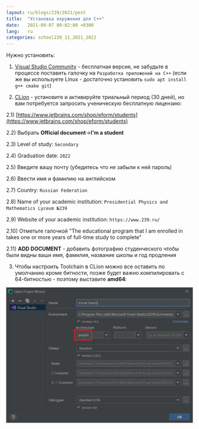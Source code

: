 ```yaml
---
layout: ru/blogs/239/2021/post
title:  "Установка окружения для C++"
date:   2021-09-07 00:02:00 +0300
lang:   ru
categories: school239_11_2021_2022
---
```


Нужно установить:

1) [Visual Studio Community](https://visualstudio.microsoft.com/vs/community/) - бесплатная версия, не забудьте в процессе поставить галочку на ```Разработка приложений на C++``` (если же вы используете Linux - достаточно установить ```sudo apt install g++ cmake git```)

2) [CLion](https://www.jetbrains.com/clion/) - установите и активируйте триальный период (30 дней), но вам потребуется запросить ученическую бесплатную лицензию:

2.1) [https://www.jetbrains.com/shop/eform/students](https://www.jetbrains.com/shop/eform/students)

2.2) Выбрать **Official document**->**I'm a student**

2.3) Level of study: ```Secondary```

2.4) Graduation date: ```2022```

2.5) Введите вашу почту (убедитесь что не забыли к ней пароль)

2.6) Ввести имя и фамилию на английском

2.7) Country: ```Russian Federation```

2.8) Name of your academic institution: ```Presidential Physics and Mathematics Lyceum №239```

2.9) Website of your academic institution: ```https://www.239.ru/```

2.10) Отметьте галочкой "The educational program that I am enrolled in takes one or more years of full-time study to complete"

2.11) **ADD DOCUMENT** - добавить фотографию студенческого чтобы были видны ваши имя, фамилия, название школы и год продления

3) Чтобы настроить Toolchain в CLion можно все оставить по умолчанию кроме битности, позже будет важно компилировать с 64-битностью - поэтому выставите **amd64**:

![Clion MSVC toolchain architecture - amd64](/static/2021/09/08/clion_toolchain_amd64.png)
